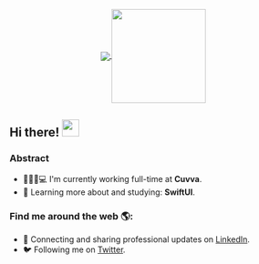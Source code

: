 
<p align="center">
  <a href="https://github.com/raffabhaktin/github-readme-stats">
    <img
      align="center"
      src="https://github-readme-stats.vercel.app/api/top-langs/?username=raffabhaktin&layout=compact"
    />
  </a>
  <a href="https://github.com/raffabhaktin/github-readme-stats">
    <img
      align="center"
      height="165"
      src="https://github-readme-stats.vercel.app/api?username=raffabhaktin&count_private=true&show_icons=true&custom_title=Github%20Status&hide=issues"
    />
  </a>
</p>

## Hi there! <img src="https://raw.githubusercontent.com/iampavangandhi/iampavangandhi/master/gifs/Hi.gif" width="30px"></h2>

### Abstract

- 👩🏻‍💻💻 I'm currently working full-time at **Cuvva**.
- 🌱 Learning more about and studying: **SwiftUI**.


### Find me around the web 🌎:

- 💼 Connecting and sharing professional updates on <a href="https://www.linkedin.com/in/rafaela-castro-b798a38b/">LinkedIn</a>.
- 🐦 Following me on <a href="https://twitter.com/raffabhaktin/">Twitter</a>.

